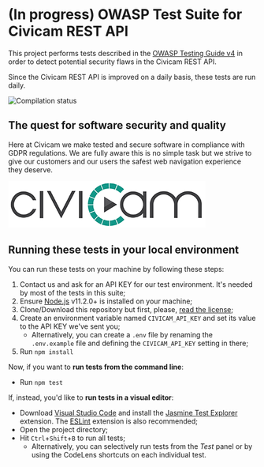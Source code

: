 # (In progress) OWASP Test Suite for Civicam REST API
This project performs tests described in the [OWASP Testing Guide v4](https://www.owasp.org/index.php/OWASP_Testing_Guide_v4_Table_of_Contents) in order to detect potential security flaws in the Civicam REST API.

Since the Civicam REST API is improved on a daily basis, these tests are run daily.

![Compilation status](https://codebuild.eu-central-1.amazonaws.com/badges?uuid=eyJlbmNyeXB0ZWREYXRhIjoiTWM3TlpxNVNUWmxMZmFOZFk1TXFRNE53UlBEZ3Zjc0YrNHpUYnAwc1U0dzNPNW9GK1cwbmRYVWlIVkJRTElwRWVpVE9MczBYQ3J0SW5UL2c2MVJ3QzFjPSIsIml2UGFyYW1ldGVyU3BlYyI6ImhWeVlzK2pyci8wQytqa2QiLCJtYXRlcmlhbFNldFNlcmlhbCI6MX0%3D&branch=master)

## The quest for software security and quality
Here at Civicam we make tested and secure software in compliance with GDPR regulations. We are fully aware this is no simple task but we strive to give our customers and our users the safest web navigation experience they deserve.

![Civicam Logo](civicam.png)


## Running these tests in your local environment
You can run these tests on your machine by following these steps:
 1. Contact us and ask for an API KEY for our test environment. It's needed by most of the tests in this suite;
 2. Ensure [Node.js](https://nodejs.org) v11.2.0+ is installed on your machine;
 3. Clone/Download this repository but first, please, [read the license](LICENSE);
 4. Create an environment variable named `CIVICAM_API_KEY` and set its value to the API KEY we've sent you;
    * Alternatively, you can create a `.env` file by renaming the `.env.example` file and defining the `CIVICAM_API_KEY` setting in there;
 5. Run `npm install`

 Now, if you want to **run tests from the command line**:
 * Run `npm test`

 If, instead, you'd like to **run tests in a visual editor**:
 * Download [Visual Studio Code](https://code.visualstudio.com/) and install the [Jasmine Test Explorer](https://marketplace.visualstudio.com/items?itemName=hbenl.vscode-jasmine-test-adapter) extension. The [ESLint](https://marketplace.visualstudio.com/items?itemName=dbaeumer.vscode-eslint) extension is also recommended;
 * Open the project directory;
 * Hit `Ctrl`+`Shift`+`B` to run all tests;
    * Alternatively, you can selectively run tests from the *Test* panel or by using the CodeLens shortcuts on each individual test.